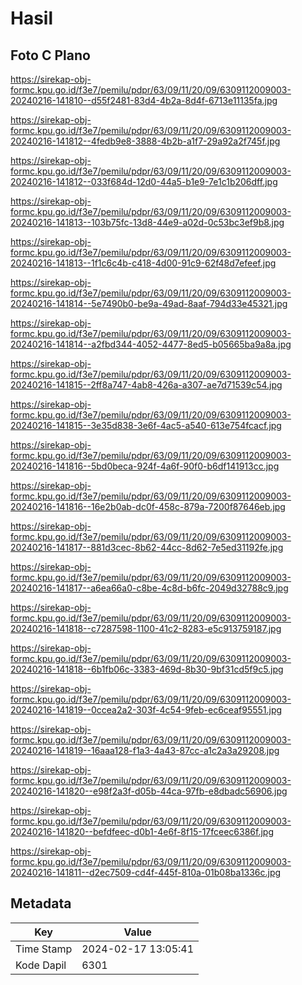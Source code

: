 # Hasil

## Foto C Plano

https://sirekap-obj-formc.kpu.go.id/f3e7/pemilu/pdpr/63/09/11/20/09/6309112009003-20240216-141810--d55f2481-83d4-4b2a-8d4f-6713e11135fa.jpg

https://sirekap-obj-formc.kpu.go.id/f3e7/pemilu/pdpr/63/09/11/20/09/6309112009003-20240216-141812--4fedb9e8-3888-4b2b-a1f7-29a92a2f745f.jpg

https://sirekap-obj-formc.kpu.go.id/f3e7/pemilu/pdpr/63/09/11/20/09/6309112009003-20240216-141812--033f684d-12d0-44a5-b1e9-7e1c1b206dff.jpg

https://sirekap-obj-formc.kpu.go.id/f3e7/pemilu/pdpr/63/09/11/20/09/6309112009003-20240216-141813--103b75fc-13d8-44e9-a02d-0c53bc3ef9b8.jpg

https://sirekap-obj-formc.kpu.go.id/f3e7/pemilu/pdpr/63/09/11/20/09/6309112009003-20240216-141813--1f1c6c4b-c418-4d00-91c9-62f48d7efeef.jpg

https://sirekap-obj-formc.kpu.go.id/f3e7/pemilu/pdpr/63/09/11/20/09/6309112009003-20240216-141814--5e7490b0-be9a-49ad-8aaf-794d33e45321.jpg

https://sirekap-obj-formc.kpu.go.id/f3e7/pemilu/pdpr/63/09/11/20/09/6309112009003-20240216-141814--a2fbd344-4052-4477-8ed5-b05665ba9a8a.jpg

https://sirekap-obj-formc.kpu.go.id/f3e7/pemilu/pdpr/63/09/11/20/09/6309112009003-20240216-141815--2ff8a747-4ab8-426a-a307-ae7d71539c54.jpg

https://sirekap-obj-formc.kpu.go.id/f3e7/pemilu/pdpr/63/09/11/20/09/6309112009003-20240216-141815--3e35d838-3e6f-4ac5-a540-613e754fcacf.jpg

https://sirekap-obj-formc.kpu.go.id/f3e7/pemilu/pdpr/63/09/11/20/09/6309112009003-20240216-141816--5bd0beca-924f-4a6f-90f0-b6df141913cc.jpg

https://sirekap-obj-formc.kpu.go.id/f3e7/pemilu/pdpr/63/09/11/20/09/6309112009003-20240216-141816--16e2b0ab-dc0f-458c-879a-7200f87646eb.jpg

https://sirekap-obj-formc.kpu.go.id/f3e7/pemilu/pdpr/63/09/11/20/09/6309112009003-20240216-141817--881d3cec-8b62-44cc-8d62-7e5ed31192fe.jpg

https://sirekap-obj-formc.kpu.go.id/f3e7/pemilu/pdpr/63/09/11/20/09/6309112009003-20240216-141817--a6ea66a0-c8be-4c8d-b6fc-2049d32788c9.jpg

https://sirekap-obj-formc.kpu.go.id/f3e7/pemilu/pdpr/63/09/11/20/09/6309112009003-20240216-141818--c7287598-1100-41c2-8283-e5c913759187.jpg

https://sirekap-obj-formc.kpu.go.id/f3e7/pemilu/pdpr/63/09/11/20/09/6309112009003-20240216-141818--6b1fb06c-3383-469d-8b30-9bf31cd5f9c5.jpg

https://sirekap-obj-formc.kpu.go.id/f3e7/pemilu/pdpr/63/09/11/20/09/6309112009003-20240216-141819--0ccea2a2-303f-4c54-9feb-ec6ceaf95551.jpg

https://sirekap-obj-formc.kpu.go.id/f3e7/pemilu/pdpr/63/09/11/20/09/6309112009003-20240216-141819--16aaa128-f1a3-4a43-87cc-a1c2a3a29208.jpg

https://sirekap-obj-formc.kpu.go.id/f3e7/pemilu/pdpr/63/09/11/20/09/6309112009003-20240216-141820--e98f2a3f-d05b-44ca-97fb-e8dbadc56906.jpg

https://sirekap-obj-formc.kpu.go.id/f3e7/pemilu/pdpr/63/09/11/20/09/6309112009003-20240216-141820--befdfeec-d0b1-4e6f-8f15-17fceec6386f.jpg

https://sirekap-obj-formc.kpu.go.id/f3e7/pemilu/pdpr/63/09/11/20/09/6309112009003-20240216-141811--d2ec7509-cd4f-445f-810a-01b08ba1336c.jpg


## Metadata

| Key        | Value               |
| ---------- | ------------------- |
| Time Stamp | 2024-02-17 13:05:41 |
| Kode Dapil | 6301                |



